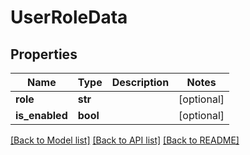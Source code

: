 # UserRoleData

## Properties
Name | Type | Description | Notes
------------ | ------------- | ------------- | -------------
**role** | **str** |  | [optional] 
**is_enabled** | **bool** |  | [optional] 

[[Back to Model list]](../README.md#documentation-for-models) [[Back to API list]](../README.md#documentation-for-api-endpoints) [[Back to README]](../README.md)


